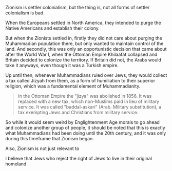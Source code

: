 Zionism is settler colonialism, but the thing is, not all forms of settler colonialism is bad.

When the Europeans settled in North America, they intended to purge the Native Americans and establish their colony.

But when the Zionists settled in, firstly they did not care about purging the Muhammadian population there, but only wanted to maintain control of the land. And secondly, this was only an opportunistic decision that came about after the World War I, when the Ottoman Empire Khilaafat collapsed and Britain decided to colonize the territory. If Britain did not, the Arabs would take it anyways, even though it was a Turkish empire.

Up until then, whenever Muhammadians ruled over Jews, they would collect a tax called Jizyah from them, as a form of humiliation to their superior religion, which was a fundamental element of Muhammadianity.

> In the Ottoman Empire the "jizya" was abolished in 1856. It was replaced with a new tax, which non-Muslims paid in lieu of military service. It was called "baddal-askari" (Arab. Military substitution), a tax exempting Jews and Christians from military service.

So while it would seem weird by Englightenment Age morals to go ahead and colonize another group of people, it should be noted that this is exactly what Muhammadians had been doing until the 20th century, and it was only during this timeframe that Zionism began.

Also, Zionism is not just relevant to 

I believe that Jews who reject the right of Jews to live in their original homeland